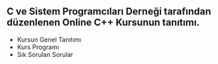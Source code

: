 ## C ve Sistem Programcıları Derneği tarafından düzenlenen Online C++ Kursunun tanıtımı.

+ Kursun Genel Tanıtımı
+ Kurs Programı
+ Sık Sorulan Sorular
